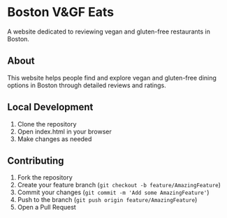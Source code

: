 # Boston V&GF Eats

A website dedicated to reviewing vegan and gluten-free restaurants in Boston.

## About

This website helps people find and explore vegan and gluten-free dining options in Boston through detailed reviews and ratings.

## Local Development

1. Clone the repository
2. Open index.html in your browser
3. Make changes as needed

## Contributing

1. Fork the repository
2. Create your feature branch (`git checkout -b feature/AmazingFeature`)
3. Commit your changes (`git commit -m 'Add some AmazingFeature'`)
4. Push to the branch (`git push origin feature/AmazingFeature`)
5. Open a Pull Request